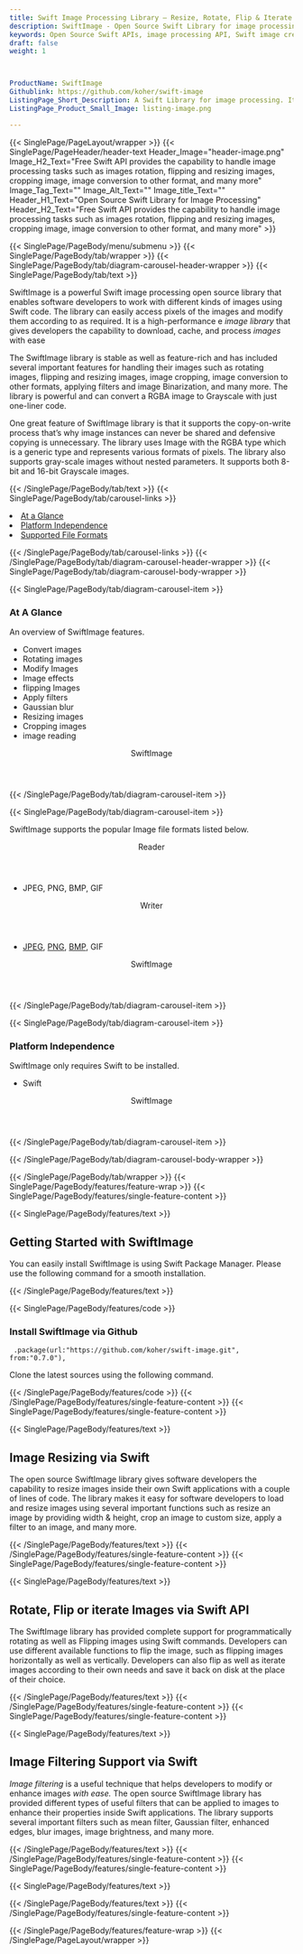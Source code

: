 ```yaml
---
title: Swift Image Processing Library – Resize, Rotate, Flip & Iterate Images
description: SwiftImage - Open Source Swift Library for image processing. It allows to Resize, Rotate, Flip or Iterate Images & access pixels of the images and modify them
keywords: Open Source Swift APIs, image processing API, Swift image creation, image processing library, Swift PNG API, Swift JPG, Swift image API, Swift Image creation, Modify images, Image filtering API, Swift JPG, Swift image API, Swift Image creation, draw a circle on an image, copy an image, paint an image into another image, draw a line on an image, cast an image, cache an image, add two images, Modify images, Image filtering API
draft: false
weight: 1



ProductName: SwiftImage
Githublink: https://github.com/koher/swift-image
ListingPage_Short_Description: A Swift Library for image processing. It allows to Resize, Rotate, Flip or Iterate Images & access pixels of the images and modify them.
ListingPage_Product_Small_Image: listing-image.png 

---
```


{{< SinglePage/PageLayout/wrapper >}}
{{< SinglePage/PageHeader/header-text
Header_Image="header-image.png"
Image_H2_Text="Free Swift API provides the capability to handle image processing tasks such as images rotation, flipping and resizing images, cropping image, image conversion to other format, and many more"
Image_Tag_Text=""
Image_Alt_Text=""
Image_title_Text=""
Header_H1_Text="Open Source Swift Library for Image Processing"
Header_H2_Text="Free Swift API provides the capability to handle image processing tasks such as images rotation, flipping and resizing images, cropping image, image conversion to other format, and many more" >}}

{{< SinglePage/PageBody/menu/submenu >}}
{{< SinglePage/PageBody/tab/wrapper >}}
{{< SinglePage/PageBody/tab/diagram-carousel-header-wrapper >}}
{{< SinglePage/PageBody/tab/text >}}



<p>SwiftImage is a powerful Swift image processing open source library that enables software developers to work with different kinds of images using Swift code. The library can easily access pixels of the images and modify them according to as required. It is a high-performance e <em>image library</em> that gives developers the capability to download, cache, and process <em>images</em> with ease</p>
<p>The SwiftImage library is stable as well as feature-rich and has included several important features for handling their images such as rotating images, flipping and resizing images, image cropping, image conversion to other formats, applying filters and image Binarization, and many more. The library is powerful and can convert a RGBA image to Grayscale with just one-liner code.</p>
<p>One great feature of SwiftImage library is that it supports the copy-on-write process that’s why image instances can never be shared and defensive copying is unnecessary. The library uses Image with the RGBA type which is a generic type and represents various formats of pixels. The library also supports gray-scale images without nested parameters. It supports both 8-bit and 16-bit Grayscale images.</p>

{{< /SinglePage/PageBody/tab/text >}}
{{< SinglePage/PageBody/tab/carousel-links >}}

<li data-target="#diagramcarousel" data-slide-to="0"><a href="#">At a Glance</a></li>
<li data-target="#diagramcarousel" data-slide-to="2"><a href="#">Platform Independence</a></li>
<li data-target="#diagramcarousel" data-slide-to="1"><a class="activetab" href="#">Supported File Formats</a></li>


{{< /SinglePage/PageBody/tab/carousel-links >}}
{{< /SinglePage/PageBody/tab/diagram-carousel-header-wrapper >}}
{{< SinglePage/PageBody/tab/diagram-carousel-body-wrapper >}}

{{< SinglePage/PageBody/tab/diagram-carousel-item >}}
<h3>At A Glance</h3>
<p>An overview of SwiftImage features.</p>
<div class="diagram1 d1-poi">
<div class="d1-row">
<div class="d1-col d1-right">
<ul>
<li>Convert images</li>
<li>Rotating images</li>
<li>Modify Images</li>
<li>Image effects</li>
<li>flipping Images</li>
<li>Apply filters</li>
<li>Gaussian blur</li>
<li>Resizing images</li>
<li>Cropping images</li>
<li>image reading </li>
</ul>
</div>
<div class="d1-col d1-left"> </div>
</div>
<div class="d1-logo" style="border: none;"><header>SwiftImage</header><footer><small></small></footer></div>
<!--/logo--></div>
<!--/diagram1-->
{{< /SinglePage/PageBody/tab/diagram-carousel-item >}}

{{< SinglePage/PageBody/tab/diagram-carousel-item >}}
<p>SwiftImage supports the popular Image file formats listed below.</p>
<div class="diagram1 d2 d1-poi">
<div class="d1-row">
<div class="d1-col d1-left"><header><i class="fa fa-arrows-v"> </i> Reader</header>
<ul>
<li> JPEG, PNG, BMP, GIF</li>
</ul>
</div>
<!--/left-->
<div class="d1-col d1-right"><header><i class="fa fa-long-arrow-down"> </i> Writer</header>
<ul>
<li> <a href="https://docs.fileformat.com/image/jpeg/">JPEG</a>, <a href="https://docs.fileformat.com/image/png/">PNG</a>, <a href="https://docs.fileformat.com/image/bmp/">BMP</a>, GIF</li>
</ul>
</div>
<!--/right--></div>
<!--/row-->
<div class="d1-logo" style="border: none;"><header>SwiftImage</header><footer><small></small></footer></div>
<!--/logo--></div>
<!--/diagram2-->
{{< /SinglePage/PageBody/tab/diagram-carousel-item >}}

{{< SinglePage/PageBody/tab/diagram-carousel-item >}}
<h3>Platform Independence</h3>
<p>SwiftImage only requires Swift to be installed.</p>
<div class="diagram1 d1-poi">
<div class="d1-row">
<div class="d1-col d1-right">
<ul>
<li>Swift</li>
</ul>
</div>
<!--/right--></div>
<!--/row-->
<div class="d1-logo" style="border: none;"><header>SwiftImage</header><footer><small></small></footer></div>
<!--/logo--></div>
<!--/diagram2 -->
{{< /SinglePage/PageBody/tab/diagram-carousel-item >}}

{{< /SinglePage/PageBody/tab/diagram-carousel-body-wrapper >}}

{{< /SinglePage/PageBody/tab/wrapper >}}
{{< SinglePage/PageBody/features/feature-wrap >}}
{{< SinglePage/PageBody/features/single-feature-content >}}

{{< SinglePage/PageBody/features/text >}}
<h2 class="h2title">Getting Started with SwiftImage</h2>
<p>You can easily install SwiftImage is using Swift Package Manager. Please use the following command for a smooth installation.</p>
{{< /SinglePage/PageBody/features/text >}}

{{< SinglePage/PageBody/features/code >}}
<h3><strong>Install SwiftImage </strong><strong>via Github </strong></h3>
<pre><code class="html"> .package(url:"https://github.com/koher/swift-image.git", from:"0.7.0"),</code></pre>

<p>Clone the latest sources using the following command.</p>
{{< /SinglePage/PageBody/features/code >}}
{{< /SinglePage/PageBody/features/single-feature-content >}}
{{< SinglePage/PageBody/features/single-feature-content >}}

{{< SinglePage/PageBody/features/text >}}
<h2 class="h2title">Image Resizing via Swift</h2>
<p>The open source SwiftImage library gives software developers the capability to resize images inside their own Swift applications with a couple of lines of code. The library makes it easy for software developers to load and resize images using several important functions such as resize an image by providing width & height, crop an image to custom size, apply a filter to an image, and many more.</p>

{{< /SinglePage/PageBody/features/text >}}
{{< /SinglePage/PageBody/features/single-feature-content >}}
{{< SinglePage/PageBody/features/single-feature-content >}}

{{< SinglePage/PageBody/features/text >}}
<h2 class="h2title">Rotate, Flip or iterate Images via Swift API</h2>
<p>The SwiftImage library has provided complete support for programmatically rotating as well as Flipping images using Swift commands. Developers can use different available functions to flip the image, such as flipping images horizontally as well as vertically. Developers can also flip as well as iterate images according to their own needs and save it back on disk at the place of their choice.</p>

{{< /SinglePage/PageBody/features/text >}}
{{< /SinglePage/PageBody/features/single-feature-content >}}
{{< SinglePage/PageBody/features/single-feature-content >}}

{{< SinglePage/PageBody/features/text >}}
<h2 class="h2title">Image Filtering Support via Swift</h2>
<p><em>Image</em> <em>filtering</em> is a useful technique that helps developers to modify or enhance images<em> with ease. </em>The open source SwiftImage library has provided different types of useful filters that can be applied to images to enhance their properties inside Swift applications. The library supports several important filters such as mean filter, Gaussian filter, enhanced edges, blur images, image brightness, and many more.</p>

{{< /SinglePage/PageBody/features/text >}}
{{< /SinglePage/PageBody/features/single-feature-content >}}
{{< SinglePage/PageBody/features/single-feature-content >}}

{{< SinglePage/PageBody/features/text >}}
 
{{< /SinglePage/PageBody/features/text >}}
{{< /SinglePage/PageBody/features/single-feature-content >}}

{{< /SinglePage/PageBody/features/feature-wrap >}}
{{< /SinglePage/PageLayout/wrapper >}}